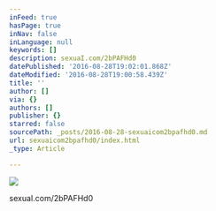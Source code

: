 ```yaml
---
inFeed: true
hasPage: true
inNav: false
inLanguage: null
keywords: []
description: sexuaI.com/2bPAFHd0
datePublished: '2016-08-28T19:02:01.868Z'
dateModified: '2016-08-28T19:00:58.439Z'
title: ''
author: []
via: {}
authors: []
publisher: {}
starred: false
sourcePath: _posts/2016-08-28-sexuaicom2bpafhd0.md
url: sexuaicom2bpafhd0/index.html
_type: Article

---
```

![](https://the-grid-user-content.s3-us-west-2.amazonaws.com/a3abccf9-f633-42ea-b296-9b70d33e81bd.jpg)

sexuaI.com/2bPAFHd0